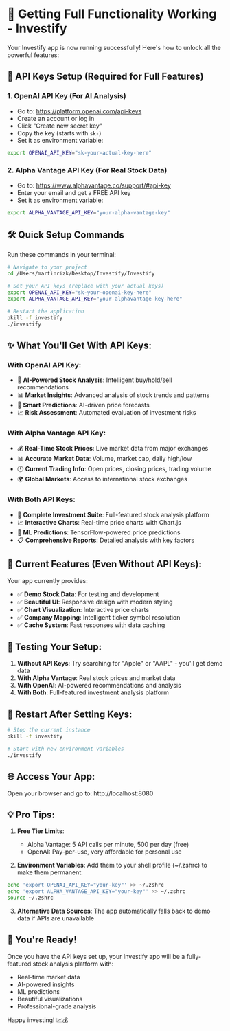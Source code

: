 # 🚀 Getting Full Functionality Working - Investify

Your Investify app is now running successfully! Here's how to unlock all the powerful features:

## 🔑 API Keys Setup (Required for Full Features)

### 1. OpenAI API Key (For AI Analysis)
- Go to: https://platform.openai.com/api-keys
- Create an account or log in
- Click "Create new secret key"
- Copy the key (starts with `sk-`)
- Set it as environment variable:
```bash
export OPENAI_API_KEY="sk-your-actual-key-here"
```

### 2. Alpha Vantage API Key (For Real Stock Data)
- Go to: https://www.alphavantage.co/support/#api-key
- Enter your email and get a FREE API key
- Set it as environment variable:
```bash
export ALPHA_VANTAGE_API_KEY="your-alpha-vantage-key"
```

## 🛠️ Quick Setup Commands

Run these commands in your terminal:

```bash
# Navigate to your project
cd /Users/martinrizk/Desktop/Investify/Investify

# Set your API keys (replace with your actual keys)
export OPENAI_API_KEY="sk-your-openai-key-here"
export ALPHA_VANTAGE_API_KEY="your-alphavantage-key-here"

# Restart the application
pkill -f investify
./investify
```

## ✨ What You'll Get With API Keys:

### With OpenAI API Key:
- 🤖 **AI-Powered Stock Analysis**: Intelligent buy/hold/sell recommendations
- 📊 **Market Insights**: Advanced analysis of stock trends and patterns
- 🔮 **Smart Predictions**: AI-driven price forecasts
- 📈 **Risk Assessment**: Automated evaluation of investment risks

### With Alpha Vantage API Key:
- 💰 **Real-Time Stock Prices**: Live market data from major exchanges
- 📊 **Accurate Market Data**: Volume, market cap, daily high/low
- 🕐 **Current Trading Info**: Open prices, closing prices, trading volume
- 🌍 **Global Markets**: Access to international stock exchanges

### With Both API Keys:
- 🎯 **Complete Investment Suite**: Full-featured stock analysis platform
- 📈 **Interactive Charts**: Real-time price charts with Chart.js
- 🧠 **ML Predictions**: TensorFlow-powered price predictions
- 📋 **Comprehensive Reports**: Detailed analysis with key factors

## 🔧 Current Features (Even Without API Keys):

Your app currently provides:
- ✅ **Demo Stock Data**: For testing and development
- ✅ **Beautiful UI**: Responsive design with modern styling
- ✅ **Chart Visualization**: Interactive price charts
- ✅ **Company Mapping**: Intelligent ticker symbol resolution
- ✅ **Cache System**: Fast responses with data caching

## 🎯 Testing Your Setup:

1. **Without API Keys**: Try searching for "Apple" or "AAPL" - you'll get demo data
2. **With Alpha Vantage**: Real stock prices and market data
3. **With OpenAI**: AI-powered recommendations and analysis
4. **With Both**: Full-featured investment analysis platform

## 🔄 Restart After Setting Keys:

```bash
# Stop the current instance
pkill -f investify

# Start with new environment variables
./investify
```

## 🌐 Access Your App:

Open your browser and go to: http://localhost:8080

## 💡 Pro Tips:

1. **Free Tier Limits**: 
   - Alpha Vantage: 5 API calls per minute, 500 per day (free)
   - OpenAI: Pay-per-use, very affordable for personal use

2. **Environment Variables**: Add them to your shell profile (~/.zshrc) to make them permanent:
```bash
echo 'export OPENAI_API_KEY="your-key"' >> ~/.zshrc
echo 'export ALPHA_VANTAGE_API_KEY="your-key"' >> ~/.zshrc
source ~/.zshrc
```

3. **Alternative Data Sources**: The app automatically falls back to demo data if APIs are unavailable

## 🚀 You're Ready!

Once you have the API keys set up, your Investify app will be a fully-featured stock analysis platform with:
- Real-time market data
- AI-powered insights
- ML predictions
- Beautiful visualizations
- Professional-grade analysis

Happy investing! 📈💰
